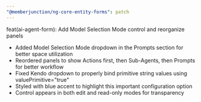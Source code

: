 ```yaml
---
"@memberjunction/ng-core-entity-forms": patch
---
```


feat(ai-agent-form): Add Model Selection Mode control and reorganize panels

- Added Model Selection Mode dropdown in the Prompts section for better space utilization
- Reordered panels to show Actions first, then Sub-Agents, then Prompts for better workflow
- Fixed Kendo dropdown to properly bind primitive string values using valuePrimitive="true"
- Styled with blue accent to highlight this important configuration option
- Control appears in both edit and read-only modes for transparency